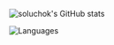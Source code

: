 ![soluchok's GitHub stats](https://github-readme-stats.vercel.app/api?username=soluchok&show_icons=true&line_height=27&count_private=true&hide_border=true&title_color=1d1f21&text_color=1d1f21&icon_color=2bbc8a&bg_color=ffffff)


![Languages](https://github-readme-stats.vercel.app/api/top-langs/?username=soluchok&hide=html&title_color=1d1f21&text_color=1d1f21&hide_border=true&icon_color=2bbc8a&bg_color=ffffff)
